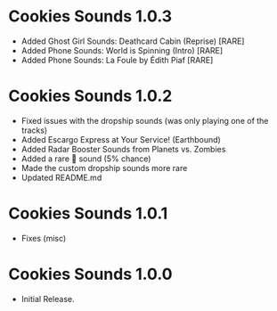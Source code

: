 # Cookies Sounds 1.0.3

- Added Ghost Girl Sounds: Deathcard Cabin (Reprise) [RARE]
- Added Phone Sounds: World is Spinning (Intro) [RARE]
- Added Phone Sounds: La Foule by Édith Piaf [RARE]


# Cookies Sounds 1.0.2

- Fixed issues with the dropship sounds (was only playing one of the tracks)
- Added Escargo Express at Your Service! (Earthbound)
- Added Radar Booster Sounds from Planets vs. Zombies
- Added a rare 🔔 sound (5% chance)
- Made the custom dropship sounds more rare
- Updated README.md

# Cookies Sounds 1.0.1

- Fixes (misc)


# Cookies Sounds 1.0.0
- Initial Release.